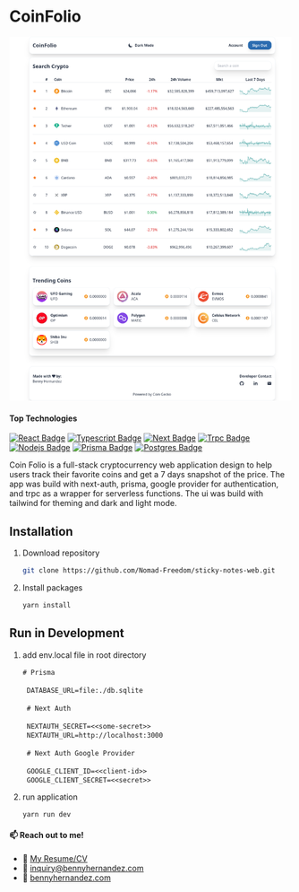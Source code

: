# CoinFolio

![sticky notes app](./public/coinfolio.png)

#### Top Technologies

[![React Badge](https://img.shields.io/badge/-React-61DBFB?style=for-the-badge&labelColor=black&logo=react&logoColor=61DBFB)](#) [![Typescript Badge](https://img.shields.io/badge/-Typescript-007acc?style=for-the-badge&labelColor=black&logo=typescript&logoColor=007acc)](#) [![Next Badge](https://img.shields.io/badge/-NextJS-141414?style=for-the-badge&labelColor=black&logo=nextdotjs&logoColor=white)](#) [![Trpc Badge](https://img.shields.io/badge/-Trpc-2596be?style=for-the-badge&labelColor=black&logo=trpc&logoColor=2596be)](#) [![Nodejs Badge](https://img.shields.io/badge/-Nodejs-3C873A?style=for-the-badge&labelColor=black&logo=node.js&logoColor=3C873A)](#) [![Prisma Badge](https://img.shields.io/badge/-prisma-2d3748?style=for-the-badge&labelColor=black&logo=prisma&logoColor=2d3748)](#) [![Postgres Badge](https://img.shields.io/badge/-PostgreSQL-4169E1?style=for-the-badge&labelColor=black&logo=postgresql&logoColor=4169E1)](#)

Coin Folio is a full-stack cryptocurrency web application design to help users track their favorite coins and get a 7 days snapshot of the price. The app was build with next-auth, prisma, google provider for authentication, and trpc as a wrapper for serverless functions. The ui was build with tailwind for theming and dark and light mode.

## Installation

1. Download repository
   ```bash
   git clone https://github.com/Nomad-Freedom/sticky-notes-web.git
   ```
2. Install packages
   ```bash
   yarn install
   ```

## Run in Development

1. add env.local file in root directory

   ```env
   # Prisma

    DATABASE_URL=file:./db.sqlite

    # Next Auth

    NEXTAUTH_SECRET=<<some-secret>>
    NEXTAUTH_URL=http://localhost:3000

    # Next Auth Google Provider

    GOOGLE_CLIENT_ID=<<client-id>>
    GOOGLE_CLIENT_SECRET=<<secret>>
   ```

2. run application
   ```bash
   yarn run dev
   ```

<!-- TODO: Add last video link -->

#### :mailbox: Reach out to me!

- :paperclip: [My Resume/CV](https://github.com/Nomad-Freedom/Nomad-Freedom/blob/main/resume/resume.pdf)
- :email: inquiry@bennyhernandez.com
- :link: [bennyhernandez.com](https://www.bennyhernandez.com)
